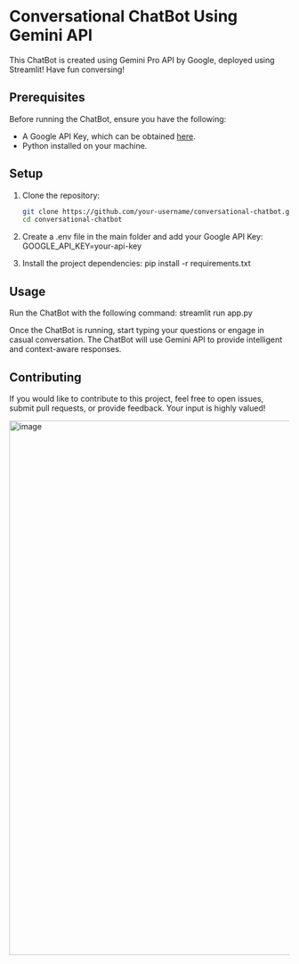 # Conversational ChatBot Using Gemini API
This ChatBot is created using Gemini Pro API by Google, deployed using Streamlit! Have fun conversing!

## Prerequisites
Before running the ChatBot, ensure you have the following:

- A Google API Key, which can be obtained [here](https://makersuite.google.com/u/1/app/apikey).
- Python installed on your machine.

## Setup
1. Clone the repository:
   ```bash
   git clone https://github.com/your-username/conversational-chatbot.git
   cd conversational-chatbot

2. Create a .env file in the main folder and add your Google API Key:
   GOOGLE_API_KEY=your-api-key

3. Install the project dependencies:
   pip install -r requirements.txt

## Usage

Run the ChatBot with the following command:
streamlit run app.py

Once the ChatBot is running, start typing your questions or engage in casual conversation. The ChatBot will use Gemini API to provide intelligent and context-aware responses.

## Contributing
If you would like to contribute to this project, feel free to open issues, submit pull requests, or provide feedback. Your input is highly valued!

<img width="960" alt="image" src="https://github.com/codingsneha/Conversational-ChatBot-Gemini/assets/79274516/9b563e39-4b7a-471f-83dd-d4da65d43af0">
